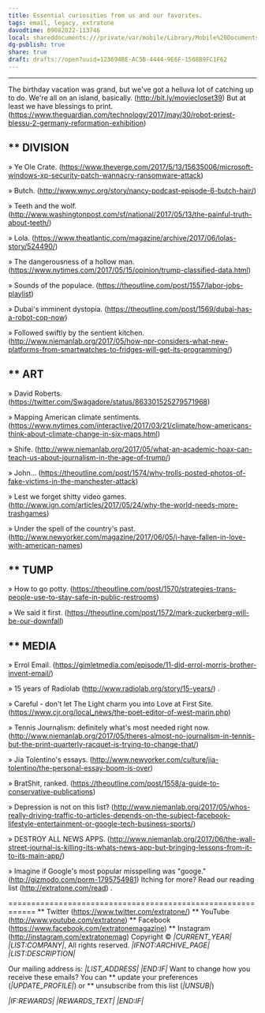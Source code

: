 ```yaml
---
title: Essential curiosities from us and our favorites.
tags: email, legacy, extratone
davodtime: 09082022-113746
local: shareddocuments:///private/var/mobile/Library/Mobile%20Documents/iCloud~md~obsidian/Documents/OBSHIDDIAN/drafts/123694BE-AC5B-4444-9E6F-1508B9FC1F62.md
dg-publish: true
share: true
draft: drafts://open?uuid=123694BE-AC5B-4444-9E6F-1508B9FC1F62
---
```

------------------------------------------------------------
The birthday vacation was grand,
but we've got a helluva lot of catching up to do.
We're all on an island, basically. (http://bit.ly/moviecloset39)
But at least we have blessings to print. (https://www.theguardian.com/technology/2017/may/30/robot-priest-blessu-2-germany-reformation-exhibition)


** DIVISION
------------------------------------------------------------
» Ye Ole Crate. (https://www.theverge.com/2017/5/13/15635006/microsoft-windows-xp-security-patch-wannacry-ransomware-attack)

» Butch. (http://www.wnyc.org/story/nancy-podcast-episode-6-butch-hair/)

» Teeth and the wolf. (http://www.washingtonpost.com/sf/national/2017/05/13/the-painful-truth-about-teeth/)

» Lola. (https://www.theatlantic.com/magazine/archive/2017/06/lolas-story/524490/)

» The dangerousness of a hollow man. (https://www.nytimes.com/2017/05/15/opinion/trump-classified-data.html)

» Sounds of the populace. (https://theoutline.com/post/1557/labor-jobs-playlist)

» Dubai's imminent dystopia. (https://theoutline.com/post/1569/dubai-has-a-robot-cop-now)

» Followed swiftly by the sentient kitchen. (http://www.niemanlab.org/2017/05/how-npr-considers-what-new-platforms-from-smartwatches-to-fridges-will-get-its-programming/)


** ART
------------------------------------------------------------
» David Roberts. (https://twitter.com/Swagadore/status/863301525279571968)

» Mapping American climate sentiments. (https://www.nytimes.com/interactive/2017/03/21/climate/how-americans-think-about-climate-change-in-six-maps.html)

» Shife. (http://www.niemanlab.org/2017/05/what-an-academic-hoax-can-teach-us-about-journalism-in-the-age-of-trump/)

» John... (https://theoutline.com/post/1574/why-trolls-posted-photos-of-fake-victims-in-the-manchester-attack)

» Lest we forget shitty video games. (http://www.ign.com/articles/2017/05/24/why-the-world-needs-more-trashgames)

» Under the spell of the country's past. (http://www.newyorker.com/magazine/2017/06/05/i-have-fallen-in-love-with-american-names)


** TUMP
------------------------------------------------------------
» How to go potty. (https://theoutline.com/post/1570/strategies-trans-people-use-to-stay-safe-in-public-restrooms)

» We said it first. (https://theoutline.com/post/1572/mark-zuckerberg-will-be-our-downfall)


** MEDIA
------------------------------------------------------------
» Errol Email. (https://gimletmedia.com/episode/11-did-errol-morris-brother-invent-email/)

» 15 years of Radiolab (http://www.radiolab.org/story/15-years/) .

» Careful - don't let The Light charm you into Love at First Site. (https://www.cjr.org/local_news/the-poet-editor-of-west-marin.php)

» Tennis Journalism: definitely what's most needed right now. (http://www.niemanlab.org/2017/05/theres-almost-no-journalism-in-tennis-but-the-print-quarterly-racquet-is-trying-to-change-that/)

» Jia Tolentino's essays. (http://www.newyorker.com/culture/jia-tolentino/the-personal-essay-boom-is-over)

» BratShit, ranked. (https://theoutline.com/post/1558/a-guide-to-conservative-publications)

» Depression is not on this list? (http://www.niemanlab.org/2017/05/whos-really-driving-traffic-to-articles-depends-on-the-subject-facebook-lifestyle-entertainment-or-google-tech-business-sports/)

» DESTROY ALL NEWS APPS. (http://www.niemanlab.org/2017/06/the-wall-street-journal-is-killing-its-whats-news-app-but-bringing-lessons-from-it-to-its-main-app/)

» Imagine if Google's most popular misspelling was "googe." (http://gizmodo.com/porm-1795754981)
Itching for more?
Read our reading list (http://extratone.com/read) .

============================================================
** Twitter (https://www.twitter.com/extratone/)
** YouTube (http://www.youtube.com/extratone)
** Facebook (https://www.facebook.com/extratonemagazine)
** Instagram (http://instagram.com/extratonemag)
Copyright © *|CURRENT_YEAR|* *|LIST:COMPANY|*, All rights reserved.
*|IFNOT:ARCHIVE_PAGE|* *|LIST:DESCRIPTION|*

Our mailing address is:
*|LIST_ADDRESS|* *|END:IF|*
Want to change how you receive these emails?
You can ** update your preferences (*|UPDATE_PROFILE|*)
or ** unsubscribe from this list (*|UNSUB|*)

*|IF:REWARDS|* *|REWARDS_TEXT|* *|END:IF|*